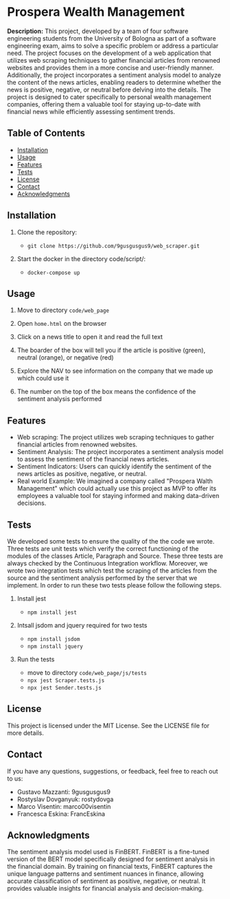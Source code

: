 # Prospera Wealth Management

**Description:** This project, developed by a team of four software engineering students from the University of Bologna as part of a software engineering exam, aims to solve a specific problem or address a particular need. The project focuses on the development of a web application that utilizes web scraping techniques to gather financial articles from renowned websites and provides them in a more concise and user-friendly manner. Additionally, the project incorporates a sentiment analysis model to analyze the content of the news articles, enabling readers to determine whether the news is positive, negative, or neutral before delving into the details. The project is designed to cater specifically to personal wealth management companies, offering them a valuable tool for staying up-to-date with financial news while efficiently assessing sentiment trends.

## Table of Contents

- [Installation](#installation)
- [Usage](#usage)
- [Features](#features)
- [Tests](#Tests)
- [License](#license)
- [Contact](#contact)
- [Acknowledgments](#acknowledgments)

## Installation

1. Clone the repository: 
    * `git clone https://github.com/9gusgusgus9/web_scraper.git`

2. Start the docker in the directory code/script/:
    * `docker-compose up`


## Usage

1. Move to directory `code/web_page`

2. Open `home.html` on the browser

3. Click on a news title to open it and read the full text

4. The boarder of the box will tell you if the article is positive (green), neutral (orange), or negative (red)

5. Explore the NAV to see information on the company that we made up which could use it

6. The number on the top of the box means the confidence of the sentiment analysis performed

## Features

- Web scraping: The project utilizes web scraping techniques to gather financial articles from renowned websites.
- Sentiment Analysis: The project incorporates a sentiment analysis model to assess the sentiment of the financial news articles.
- Sentiment Indicators: Users can quickly identify the sentiment of the news articles as positive, negative, or neutral.
- Real world Example: We imagined a company called "Prospera Walth Management" which could actually use this project as MVP to offer its employees a valuable tool for staying informed and making data-driven decisions.


## Tests

We developed some tests to ensure the quality of the the code we wrote. Three tests are unit tests which verify the correct functioning of the modules of the classes Article, Paragraph and Source. These three tests are always checked by the Continuous Integration workflow. Moreover, we wrote two integration tests which test the scraping of the articles from the source and the sentiment analysis performed by the server that we implement. In order to run these two tests please follow the following steps.

1. Install jest
    - `npm install jest`

2. Intsall jsdom and jquery required for two tests
    - `npm install jsdom`
    - `npm install jquery`

3. Run the tests 
    - move to directory `code/web_page/js/tests`
    -  `npx jest Scraper.tests.js`
    -  `npx jest Sender.tests.js`

## License

This project is licensed under the MIT License. See the LICENSE file for more details.

## Contact

If you have any questions, suggestions, or feedback, feel free to reach out to us:

- Gustavo Mazzanti: 9gusgusgus9
- Rostyslav Dovganyuk: rostydovga
- Marco Visentin: marco00visentin
- Francesca Eskina: FrancEskina

## Acknowledgments

The sentiment analysis model used is FinBERT. FinBERT is a fine-tuned version of the BERT model specifically designed for sentiment analysis in the financial domain. By training on financial texts, FinBERT captures the unique language patterns and sentiment nuances in finance, allowing accurate classification of sentiment as positive, negative, or neutral. It provides valuable insights for financial analysis and decision-making.